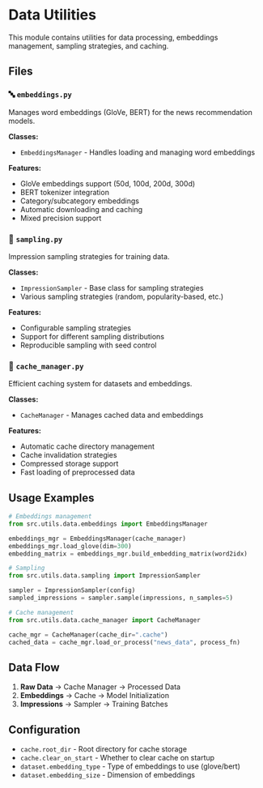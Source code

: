# Data Utilities

This module contains utilities for data processing, embeddings management, sampling strategies, and caching.

## Files

### 🔤 `embeddings.py`
Manages word embeddings (GloVe, BERT) for the news recommendation models.

**Classes:**
- `EmbeddingsManager` - Handles loading and managing word embeddings

**Features:**
- GloVe embeddings support (50d, 100d, 200d, 300d)
- BERT tokenizer integration
- Category/subcategory embeddings
- Automatic downloading and caching
- Mixed precision support

### 🎲 `sampling.py`
Impression sampling strategies for training data.

**Classes:**
- `ImpressionSampler` - Base class for sampling strategies
- Various sampling strategies (random, popularity-based, etc.)

**Features:**
- Configurable sampling strategies
- Support for different sampling distributions
- Reproducible sampling with seed control

### 💾 `cache_manager.py`
Efficient caching system for datasets and embeddings.

**Classes:**
- `CacheManager` - Manages cached data and embeddings

**Features:**
- Automatic cache directory management
- Cache invalidation strategies
- Compressed storage support
- Fast loading of preprocessed data

## Usage Examples

```python
# Embeddings management
from src.utils.data.embeddings import EmbeddingsManager

embeddings_mgr = EmbeddingsManager(cache_manager)
embeddings_mgr.load_glove(dim=300)
embedding_matrix = embeddings_mgr.build_embedding_matrix(word2idx)

# Sampling
from src.utils.data.sampling import ImpressionSampler

sampler = ImpressionSampler(config)
sampled_impressions = sampler.sample(impressions, n_samples=5)

# Cache management
from src.utils.data.cache_manager import CacheManager

cache_mgr = CacheManager(cache_dir=".cache")
cached_data = cache_mgr.load_or_process("news_data", process_fn)
```

## Data Flow

1. **Raw Data** → Cache Manager → Processed Data
2. **Embeddings** → Cache → Model Initialization
3. **Impressions** → Sampler → Training Batches

## Configuration

- `cache.root_dir` - Root directory for cache storage
- `cache.clear_on_start` - Whether to clear cache on startup
- `dataset.embedding_type` - Type of embeddings to use (glove/bert)
- `dataset.embedding_size` - Dimension of embeddings